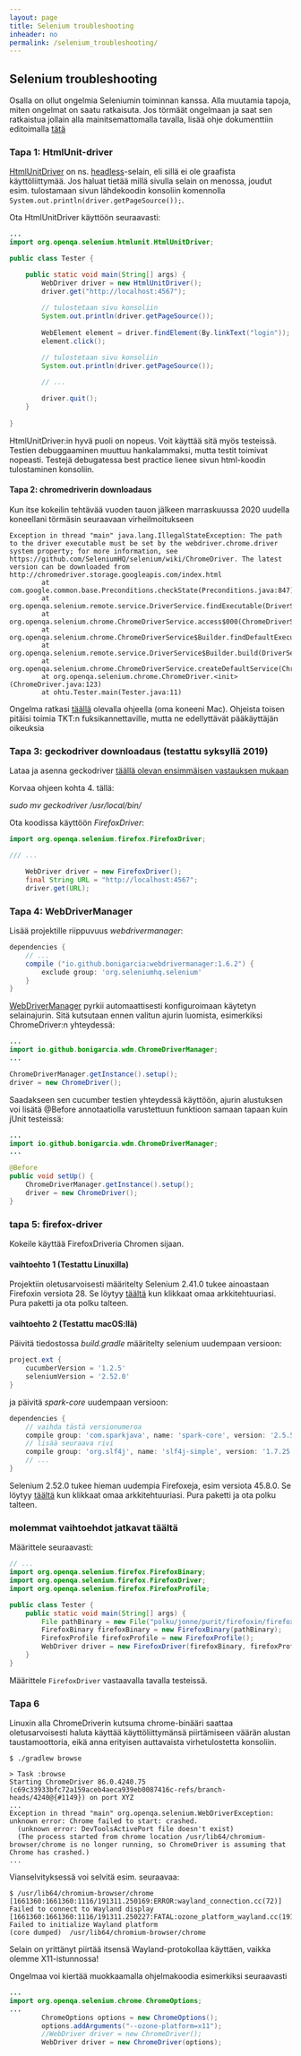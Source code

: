 ```yaml
---
layout: page
title: Selenium troubleshooting
inheader: no
permalink: /selenium_troubleshooting/
---
```


## Selenium troubleshooting

Osalla on ollut ongelmia Seleniumin toiminnan kanssa. Alla muutamia tapoja, miten ongelmat on saatu ratkaisuta. Jos törmäät ongelmaan ja saat sen ratkaistua jollain alla mainitsemattomalla tavalla, lisää ohje dokumenttiin editoimalla [tätä](https://github.com/ohjelmistotuotanto-jyu/ohjelmistotuotanto-jyu.github.io/blob/master/selenium_troubleshooting.md)

### Tapa 1: HtmlUnit-driver

[HtmlUnitDriver](https://github.com/SeleniumHQ/selenium/wiki/HtmlUnitDriver) on ns. [headless](https://en.wikipedia.org/wiki/Headless_browser)-selain, eli sillä ei ole graafista käyttöliittymää. Jos haluat tietää millä sivulla selain on menossa, joudut esim. tulostamaan sivun lähdekoodin konsoliin komennolla <code>System.out.println(driver.getPageSource());</code>.

Ota HtmlUnitDriver käyttöön seuraavasti:

```java
...
import org.openqa.selenium.htmlunit.HtmlUnitDriver;

public class Tester {

    public static void main(String[] args) {
        WebDriver driver = new HtmlUnitDriver();
        driver.get("http://localhost:4567");
        
        // tulostetaan sivu konsoliin
        System.out.println(driver.getPageSource());
        
        WebElement element = driver.findElement(By.linkText("login"));
        element.click();

        // tulostetaan sivu konsoliin
        System.out.println(driver.getPageSource());
        
        // ...

        driver.quit();
    }
    
}
```

HtmlUnitDriver:in hyvä puoli on nopeus. Voit käyttää sitä myös testeissä. Testien debuggaaminen muuttuu hankalammaksi, mutta testit toimivat nopeasti. Testejä debugatessa best practice lienee sivun html-koodin tulostaminen konsoliin.

#### Tapa 2: chromedriverin downloadaus

Kun itse kokeilin tehtävää vuoden tauon jälkeen marraskuussa 2020 uudella koneellani törmäsin seuraavaan virheilmoitukseen

```
Exception in thread "main" java.lang.IllegalStateException: The path to the driver executable must be set by the webdriver.chrome.driver system property; for more information, see https://github.com/SeleniumHQ/selenium/wiki/ChromeDriver. The latest version can be downloaded from http://chromedriver.storage.googleapis.com/index.html
        at com.google.common.base.Preconditions.checkState(Preconditions.java:847)
        at org.openqa.selenium.remote.service.DriverService.findExecutable(DriverService.java:125)
        at org.openqa.selenium.chrome.ChromeDriverService.access$000(ChromeDriverService.java:35)
        at org.openqa.selenium.chrome.ChromeDriverService$Builder.findDefaultExecutable(ChromeDriverService.java:156)
        at org.openqa.selenium.remote.service.DriverService$Builder.build(DriverService.java:346)
        at org.openqa.selenium.chrome.ChromeDriverService.createDefaultService(ChromeDriverService.java:91)
        at org.openqa.selenium.chrome.ChromeDriver.<init>(ChromeDriver.java:123)
        at ohtu.Tester.main(Tester.java:11)
```

Ongelma ratkasi [täällä](https://github.com/SeleniumHQ/selenium/wiki/ChromeDriver#quick-installation) olevalla ohjeella (oma koneeni Mac). Ohjeista toisen pitäisi toimia TKT:n fuksikannettaville, mutta ne edellyttävät pääkäyttäjän oikeuksia

### Tapa 3: geckodriver downloadaus (testattu syksyllä 2019)

Lataa ja asenna geckodriver [täällä olevan ensimmäisen vastauksen mukaan](https://askubuntu.com/questions/870530/how-to-install-geckodriver-in-ubuntu)

Korvaa ohjeen kohta 4. tällä: 

_sudo mv geckodriver /usr/local/bin/_

Ota koodissa käyttöön _FirefoxDriver_:

```java
import org.openqa.selenium.firefox.FirefoxDriver;

/// ...

    WebDriver driver = new FirefoxDriver();
    final String URL = "http://localhost:4567";
    driver.get(URL);
```

### Tapa 4: WebDriverManager

Lisää projektille riippuvuus _webdrivermanager_:

```groovy
dependencies {
    // ...
    compile ("io.github.bonigarcia:webdrivermanager:1.6.2") {
        exclude group: 'org.seleniumhq.selenium'
    }
}
```

[WebDriverManager](https://github.com/bonigarcia/webdrivermanager) pyrkii automaattisesti konfiguroimaan käytetyn selainajurin. Sitä kutsutaan ennen valitun ajurin luomista, esimerkiksi ChromeDriver:n yhteydessä:

```java
...
import io.github.bonigarcia.wdm.ChromeDriverManager;
...

ChromeDriverManager.getInstance().setup();
driver = new ChromeDriver();
```

Saadakseen sen cucumber testien yhteydessä käyttöön, ajurin alustuksen voi lisätä @Before annotaatiolla varustettuun funktioon samaan tapaan kuin jUnit testeissä:

```java
...
import io.github.bonigarcia.wdm.ChromeDriverManager;
...

@Before
public void setUp() {
    ChromeDriverManager.getInstance().setup();
    driver = new ChromeDriver();
}
```

### tapa 5: firefox-driver

Kokeile käyttää FirefoxDriveria Chromen sijaan. 

#### vaihtoehto 1 (Testattu Linuxilla)

Projektiin oletusarvoisesti määritelty Selenium 2.41.0 tukee ainoastaan Firefoxin versiota 28. Se löytyy [täältä](https://ftp.mozilla.org/pub/firefox/releases/28.0/) kun klikkaat omaa arkkitehtuuriasi. Pura paketti ja ota polku talteen.

#### vaihtoehto 2 (Testattu macOS:llä)

Päivitä tiedostossa _build.gradle_ määritelty selenium uudempaan versioon:

```groovy
project.ext {
    cucumberVersion = '1.2.5'
    seleniumVersion = '2.52.0'
}
```

ja päivitä _spark-core_ uudempaan versioon:

```groovy
dependencies {
    // vaihda tästä versionumeroa
    compile group: 'com.sparkjava', name: 'spark-core', version: '2.5.5'
    // lisää seuraava rivi
    compile group: 'org.slf4j', name: 'slf4j-simple', version: '1.7.25'
    // ...
}
```

Selenium 2.52.0 tukee hieman uudempia Firefoxeja, esim versiota 45.8.0. Se löytyy [täältä](https://ftp.mozilla.org/pub/firefox/releases/45.8.0esr/) kun klikkaat omaa arkkitehtuuriasi. Pura paketti ja ota polku talteen.

### molemmat vaihtoehdot jatkavat täältä

Määrittele seuraavasti:
```java
// ...
import org.openqa.selenium.firefox.FirefoxBinary;
import org.openqa.selenium.firefox.FirefoxDriver;
import org.openqa.selenium.firefox.FirefoxProfile;

public class Tester {
    public static void main(String[] args) {
        File pathBinary = new File("polku/jonne/purit/firefoxin/firefox.exe");
        FirefoxBinary firefoxBinary = new FirefoxBinary(pathBinary);
        FirefoxProfile firefoxProfile = new FirefoxProfile();
        WebDriver driver = new FirefoxDriver(firefoxBinary, firefoxProfile);
    } 
}   
```

Määrittele <code>FirefoxDriver</code> vastaavalla tavalla testeissä.
 
### Tapa 6

Linuxin alla ChromeDriverin kutsuma chrome-binääri saattaa oletusarvoisesti haluta käyttää käyttöliittymänsä piirtämiseen väärän alustan taustamoottoria, eikä anna erityisen auttavaista virhetulostetta konsoliin.

```
$ ./gradlew browse

> Task :browse
Starting ChromeDriver 86.0.4240.75 (c69c33933bfc72a159aceb4aeca939eb0087416c-refs/branch-heads/4240@{#1149}) on port XYZ
...
Exception in thread "main" org.openqa.selenium.WebDriverException: unknown error: Chrome failed to start: crashed.
  (unknown error: DevToolsActivePort file doesn't exist)
  (The process started from chrome location /usr/lib64/chromium-browser/chrome is no longer running, so ChromeDriver is assuming that Chrome has crashed.)
...
```

Vianselvityksessä voi selvitä esim. seuraavaa:

```
$ /usr/lib64/chromium-browser/chrome
[1661360:1661360:1116/191311.250169:ERROR:wayland_connection.cc(72)] Failed to connect to Wayland display
[1661360:1661360:1116/191311.250227:FATAL:ozone_platform_wayland.cc(191)] Failed to initialize Wayland platform
(core dumped)  /usr/lib64/chromium-browser/chrome
```

Selain on yrittänyt piirtää itsensä Wayland-protokollaa käyttäen, vaikka olemme X11-istunnossa!

Ongelmaa voi kiertää muokkaamalla ohjelmakoodia esimerkiksi seuraavasti

```java
...
import org.openqa.selenium.chrome.ChromeOptions;
...
        ChromeOptions options = new ChromeOptions();
        options.addArguments("--ozone-platform=x11");
        //WebDriver driver = new ChromeDriver();
        WebDriver driver = new ChromeDriver(options);
```
